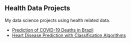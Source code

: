 ## Health Data Projects 

My data science projects using health related data. 

* [Prediction of COVID-19 Deaths in Brazil]( )
* [Heart Disease Prediction with Classification Algorithms]( )

